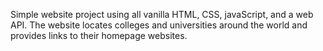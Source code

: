 Simple website project using all vanilla HTML, CSS, javaScript, and a web API. The website locates colleges and universities around the world and provides links to their homepage websites. 